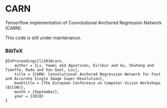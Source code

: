 # CARN
Tensorflow implementation of Convolutional Anchored Regression Network (CARN).

This code is still under maintenance.


### BibTeX

    @InProceedings{li2018carn,
        author = {Li, Yawei and Agustsson, Eirikur and Gu, Shuhang and Timofte, Radu and Van Gool, Luc},
        title = {CARN: Convolutional Anchored Regression Network for Fast and Accurate Single Image Super-Resolution},
        booktitle = {The European Conference on Computer Vision Workshops (ECCVW)},
        month = {September},
        year = {2018}
    }

